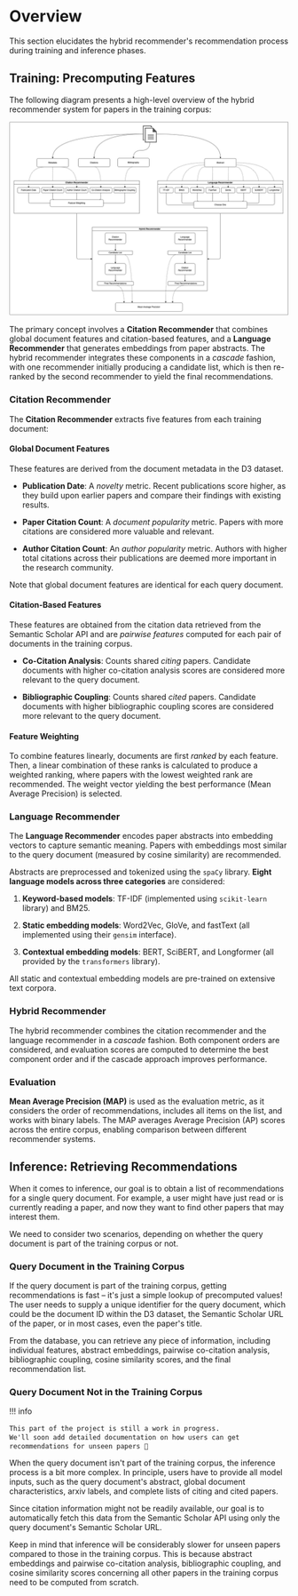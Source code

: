 # Overview

This section elucidates the hybrid recommender's recommendation process during training and inference phases.

## Training: Precomputing Features

The following diagram presents a high-level overview of the hybrid recommender system for papers in the training corpus:

![Hybrid recommender system schematic](./assets/hybrid-architecture.png)

The primary concept involves a **Citation Recommender** that combines global document features and citation-based features, and a **Language Recommender** that generates embeddings from paper abstracts.
The hybrid recommender integrates these components in a *cascade* fashion, with one recommender initially producing a candidate list, which is then re-ranked by the second recommender to yield the final recommendations.

### Citation Recommender

The **Citation Recommender** extracts five features from each training document:

#### Global Document Features

These features are derived from the document metadata in the D3 dataset.

- **Publication Date**:
    A *novelty* metric. Recent publications score higher, as they build upon earlier papers and compare their findings with existing results.

- **Paper Citation Count**:
    A *document popularity* metric. Papers with more citations are considered more valuable and relevant.

- **Author Citation Count**:
    An *author popularity* metric. Authors with higher total citations across their publications are deemed more important in the research community.

Note that global document features are identical for each query document.

#### Citation-Based Features

These features are obtained from the citation data retrieved from the Semantic Scholar API and are *pairwise features* computed for each pair of documents in the training corpus.

- **Co-Citation Analysis**:
    Counts shared *citing* papers. Candidate documents with higher co-citation analysis scores are considered more relevant to the query document.

- **Bibliographic Coupling**:
    Counts shared *cited* papers. Candidate documents with higher bibliographic coupling scores are considered more relevant to the query document.

#### Feature Weighting

To combine features linearly, documents are first *ranked* by each feature. Then, a linear combination of these ranks is calculated to produce a weighted ranking, where papers with the lowest weighted rank are recommended. The weight vector yielding the best performance (Mean Average Precision) is selected.

### Language Recommender

The **Language Recommender** encodes paper abstracts into embedding vectors to capture semantic meaning. Papers with embeddings most similar to the query document (measured by cosine similarity) are recommended.

Abstracts are preprocessed and tokenized using the `spaCy` library. **Eight language models across three categories** are considered:

1. **Keyword-based models**:
    TF-IDF (implemented using `scikit-learn` library) and BM25.

2. **Static embedding models**:
    Word2Vec, GloVe, and fastText (all implemented using their `gensim` interface).

3. **Contextual embedding models**:
    BERT, SciBERT, and Longformer (all provided by the `transformers` library).

All static and contextual embedding models are pre-trained on extensive text corpora.

### Hybrid Recommender

The hybrid recommender combines the citation recommender and the language recommender in a *cascade* fashion. Both component orders are considered, and evaluation scores are computed to determine the best component order and if the cascade approach improves performance.

### Evaluation

**Mean Average Precision (MAP)** is used as the evaluation metric, as it considers the order of recommendations, includes all items on the list, and works with binary labels. The MAP averages Average Precision (AP) scores across the entire corpus, enabling comparison between different recommender systems.


## Inference: Retrieving Recommendations

When it comes to inference, our goal is to obtain a list of recommendations for a single query document.
For example, a user might have just read or is currently reading a paper, and now they want to find other papers that may interest them.

We need to consider two scenarios, depending on whether the query document is part of the training corpus or not.

### Query Document in the Training Corpus

If the query document is part of the training corpus, getting recommendations is fast – it's just a simple lookup of precomputed values!
The user needs to supply a unique identifier for the query document, which could be the document ID within the D3 dataset, the Semantic Scholar URL of the paper, or in most cases, even the paper's title.

From the database, you can retrieve any piece of information, including individual features, abstract embeddings, pairwise co-citation analysis, bibliographic coupling, cosine similarity scores, and the final recommendation list.

### Query Document Not in the Training Corpus

!!! info

    This part of the project is still a work in progress.
    We'll soon add detailed documentation on how users can get recommendations for unseen papers 🚀

When the query document isn't part of the training corpus, the inference process is a bit more complex.
In principle, users have to provide all model inputs, such as the query document's abstract, global document characteristics, arxiv labels, and complete lists of citing and cited papers.

Since citation information might not be readily available, our goal is to automatically fetch this data from the Semantic Scholar API using only the query document's Semantic Scholar URL.

Keep in mind that inference will be considerably slower for unseen papers compared to those in the training corpus.
This is because abstract embeddings and pairwise co-citation analysis, bibliographic coupling, and cosine similarity scores concerning all other papers in the training corpus need to be computed from scratch.
